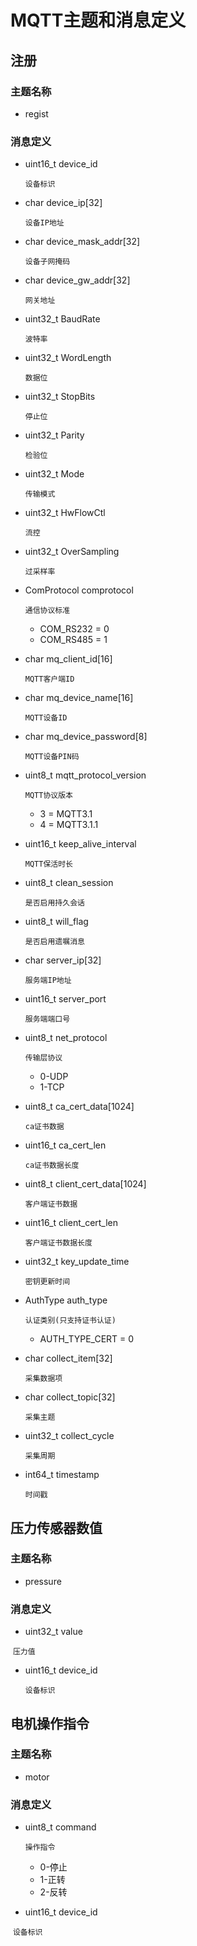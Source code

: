 # MQTT主题和消息定义

## 注册

### 主题名称

- regist

### 消息定义

- uint16_t device_id

  `设备标识`

- char device_ip[32]

  `设备IP地址`

- char device_mask_addr[32]

  `设备子网掩码`

- char device_gw_addr[32]

  `网关地址`

- uint32_t BaudRate  

  `波特率`

- uint32_t WordLength

  `数据位`

- uint32_t StopBits

  `停止位`

- uint32_t Parity

  `检验位`

- uint32_t Mode

  `传输模式`

- uint32_t HwFlowCtl

  `流控`

- uint32_t OverSampling

  `过采样率`

- ComProtocol comprotocol

  `通信协议标准`

  - COM_RS232 = 0
  - COM_RS485 = 1

- char mq_client_id[16]

  `MQTT客户端ID`

- char mq_device_name[16]

  `MQTT设备ID`

- char mq_device_password[8]

  `MQTT设备PIN码`

- uint8_t mqtt_protocol_version  

  `MQTT协议版本`        

  - 3 = MQTT3.1     
  - 4 = MQTT3.1.1

- uint16_t keep_alive_interval

  `MQTT保活时长`

- uint8_t clean_session

  `是否启用持久会话`

- uint8_t will_flag

  `是否启用遗嘱消息`

- char server_ip[32]

  `服务端IP地址`

- uint16_t server_port

  `服务端端口号`

- uint8_t net_protocol

  `传输层协议`

  - 0-UDP
  - 1-TCP

- uint8_t ca_cert_data[1024]

  `ca证书数据`

- uint16_t ca_cert_len

  `ca证书数据长度`

- uint8_t client_cert_data[1024]

  `客户端证书数据`

- uint16_t client_cert_len

  `客户端证书数据长度`

- uint32_t key_update_time

  `密钥更新时间`

- AuthType auth_type

  `认证类别(只支持证书认证)`

  - AUTH_TYPE_CERT = 0

- char collect_item[32]

  `采集数据项`

- char collect_topic[32]

  `采集主题`

- uint32_t collect_cycle

  `采集周期`

- int64_t timestamp

  `时间戳`

## 压力传感器数值

### 主题名称

- pressure

### 消息定义

- uint32_t value

​	`压力值`

- uint16_t device_id

  `设备标识`

## 电机操作指令

### 主题名称

- motor

### 消息定义

- uint8_t command

  `操作指令`

  - 0-停止
  - 1-正转
  - 2-反转

- uint16_t device_id

​	`设备标识`